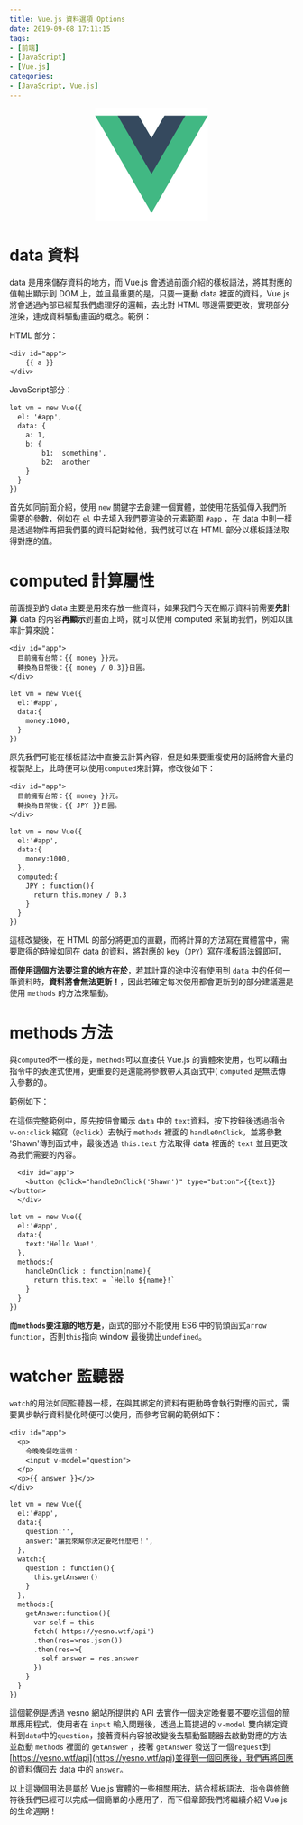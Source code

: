 ```yaml
---
title: Vue.js 資料選項 Options
date: 2019-09-08 17:11:15
tags:
- [前端]
- [JavaScript]
- [Vue.js]
categories: 
- [JavaScript, Vue.js]
---
```


<div style="display:flex;justify-content:center;">
  <img style="object-fit:cover;" src='/images/vue-logo.png' width='200px' height='200px' />
</div>

# data 資料
data 是用來儲存資料的地方，而 Vue.js 會透過前面介紹的樣板語法，將其對應的值輸出顯示到 DOM 上，並且最重要的是，只要一更動 data 裡面的資料，Vue.js 將會透過內部已經幫我們處理好的邏輯，去比對 HTML 哪邊需要更改，實現部分渲染，達成資料驅動畫面的概念。範例：

HTML 部分：
```
<div id="app">
    {{ a }}
</div>
```

JavaScript部分：
```
let vm = new Vue({
  el: '#app',
  data: {
    a: 1,
    b: {
        b1: 'something',
        b2: 'another
    }
  }
})

```

首先如同前面介紹，使用 `new` 關鍵字去創建一個實體，並使用花括弧傳入我們所需要的參數，例如在 `el` 中去填入我們要渲染的元素範圍 `#app` ，在 data 中則一樣是透過物件再把我們要的資料配對給他，我們就可以在 HTML 部分以樣板語法取得對應的值。

# computed 計算屬性

前面提到的 data 主要是用來存放一些資料，如果我們今天在顯示資料前需要**先計算** data 的內容**再顯示**到畫面上時，就可以使用 computed 來幫助我們，例如以匯率計算來說：

```
<div id="app">
  目前擁有台幣：{{ money }}元。
  轉換為日幣後：{{ money / 0.3}}日圓。
</div>
```
```
let vm = new Vue({
  el:'#app',
  data:{
    money:1000,
  }
})
```
原先我們可能在樣板語法中直接去計算內容，但是如果要重複使用的話將會大量的複製貼上，此時便可以使用`computed`來計算，修改後如下：
```
<div id="app">
  目前擁有台幣：{{ money }}元。
  轉換為日幣後：{{ JPY }}日圓。
</div>
```
```
let vm = new Vue({
  el:'#app',
  data:{
    money:1000,
  },
  computed:{
    JPY : function(){
      return this.money / 0.3
    }
  }
})
```
這樣改變後，在 HTML 的部分將更加的直觀，而將計算的方法寫在實體當中，需要取得的時候如同在 data 的資料，將對應的 key（`JPY`）寫在樣板語法鐘即可。

**而使用這個方法要注意的地方在於**，若其計算的途中沒有使用到 `data` 中的任何一筆資料時，**資料將會無法更新！**，因此若確定每次使用都會更新到的部分建議還是使用 `methods` 的方法來驅動。

# methods 方法
與`computed`不一樣的是，`methods`可以直接供 Vue.js 的實體來使用，也可以藉由指令中的表達式使用，更重要的是還能將參數帶入其函式中( `computed` 是無法傳入參數的)。

範例如下：

在這個完整範例中，原先按鈕會顯示 `data` 中的 `text`資料，按下按鈕後透過指令 `v-on:click` 縮寫（`@click`）去執行  `methods` 裡面的 `handleOnClick`，並將參數 'Shawn'傳到函式中，最後透過 `this.text` 方法取得 data 裡面的 `text` 並且更改為我們需要的內容。

```
  <div id="app">
    <button @click="handleOnClick('Shawn')" type="button">{{text}}</button>
  </div>
```
```
let vm = new Vue({
  el:'#app',
  data:{
    text:'Hello Vue!',
  },
  methods:{
    handleOnClick : function(name){
      return this.text = `Hello ${name}!`
    }
  }
})
```

**而`methods`要注意的地方是**，函式的部分不能使用 ES6 中的箭頭函式`arrow function`，否則`this`指向 window 最後拋出`undefined`。

# watcher 監聽器

`watch`的用法如同監聽器一樣，在與其綁定的資料有更動時會執行對應的函式，需要異步執行資料變化時便可以使用，而參考官網的範例如下：

```
<div id="app">
  <p>
    今晚晚餐吃這個：
    <input v-model="question">
  </p>
  <p>{{ answer }}</p>
</div>
```
```
let vm = new Vue({
  el:'#app',
  data:{
    question:'',
    answer:'讓我來幫你決定要吃什麼吧！',
  },
  watch:{
    question : function(){
      this.getAnswer()
    }
  },
  methods:{
    getAnswer:function(){
      var self = this
      fetch('https://yesno.wtf/api')
      .then(res=>res.json())
      .then(res=>{
        self.answer = res.answer
      })
    }
  }
})
```
這個範例是透過 yesno 網站所提供的 API 去實作一個決定晚餐要不要吃這個的簡單應用程式，使用者在 `input` 輸入問題後，透過上篇提過的 `v-model` 雙向綁定資料到`data`中的`question`，接著資料內容被改變後去驅動監聽器去啟動對應的方法並啟動 `methods` 裡面的 `getAnswer` ，接著 `getAnswer` 發送了一個`request`到[https://yesno.wtf/api](https://yesno.wtf/api)並得到一個回應後，我們再將回應的資料傳回去 data 中的 `answer`。

以上這幾個用法是屬於 Vue.js 實體的一些相關用法，結合樣板語法、指令與修飾符後我們已經可以完成一個簡單的小應用了，而下個章節我們將繼續介紹 Vue.js 的生命週期！